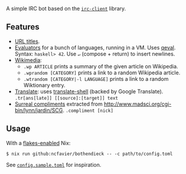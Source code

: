 A simple IRC bot based on the [`irc-client`](https://hackage.haskell.org/package/irc-client) library.

## Features

- [URL titles](https://github.com/ncfavier/bothendieck/blob/main/src/Parts/URL.hs).
- [Evaluators](https://github.com/ncfavier/bothendieck/blob/main/src/Parts/Eval.hs) for a bunch of languages, running in a VM. Uses [qeval](https://github.com/tilpner/qeval). Syntax: `haskell> 42`. Use `↵` (compose + return) to insert newlines.
- [Wikimedia](https://github.com/ncfavier/bothendieck/blob/main/src/Parts/Wikimedia.hs):
  - `.wp ARTICLE` prints a summary of the given article on Wikipedia.
  - `.wprandom [CATEGORY]` prints a link to a random Wikipedia article.
  - `.wtrandom [CATEGORY|-l LANGUAGE]` prints a link to a random Wiktionary entry.
- [Translate](https://github.com/ncfavier/bothendieck/blob/main/src/Parts/Translate.hs): uses [translate-shell](https://github.com/soimort/translate-shell) (backed by Google Translate). `.tr[ans[late]] [[source]:[target]] text`
- [Surreal compliments](https://github.com/ncfavier/bothendieck/blob/main/src/Parts/Compliment.hs) extracted from http://www.madsci.org/cgi-bin/lynn/jardin/SCG. `.compliment [nick]`

## Usage

With a [flakes-enabled](https://nixos.wiki/wiki/Flakes#Enable_flakes) Nix:

```console
$ nix run github:ncfavier/bothendieck -- -c path/to/config.toml
```

See [`config.sample.toml`](https://github.com/ncfavier/bothendieck/blob/main/config.sample.toml) for inspiration.
